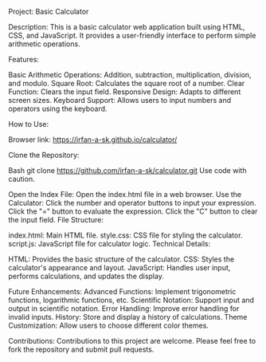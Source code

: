 Project: Basic Calculator

Description:
This is a basic calculator web application built using HTML, CSS, and JavaScript. It provides a user-friendly interface to perform simple arithmetic operations.

Features:

Basic Arithmetic Operations: Addition, subtraction, multiplication, division, and modulo.
Square Root: Calculates the square root of a number.
Clear Function: Clears the input field.
Responsive Design: Adapts to different screen sizes.
Keyboard Support: Allows users to input numbers and operators using the keyboard.

How to Use:

Browser link: https://irfan-a-sk.github.io/calculator/

Clone the Repository:

Bash
git clone https://github.com/irfan-a-sk/calculator.git
Use code with caution.

Open the Index File: Open the index.html file in a web browser.
Use the Calculator:
Click the number and operator buttons to input your expression.
Click the "=" button to evaluate the expression.
Click the "C" button to clear the input field.
File Structure:

index.html: Main HTML file.
style.css: CSS file for styling the calculator.
script.js: JavaScript file for calculator logic.
Technical Details:

HTML: Provides the basic structure of the calculator.
CSS: Styles the calculator's appearance and layout.
JavaScript: Handles user input, performs calculations, and updates the display.

Future Enhancements:
Advanced Functions: Implement trigonometric functions, logarithmic functions, etc.
Scientific Notation: Support input and output in scientific notation.
Error Handling: Improve error handling for invalid inputs.
History: Store and display a history of calculations.
Theme Customization: Allow users to choose different color themes.

Contributions:
Contributions to this project are welcome. Please feel free to fork the repository and submit pull requests.
